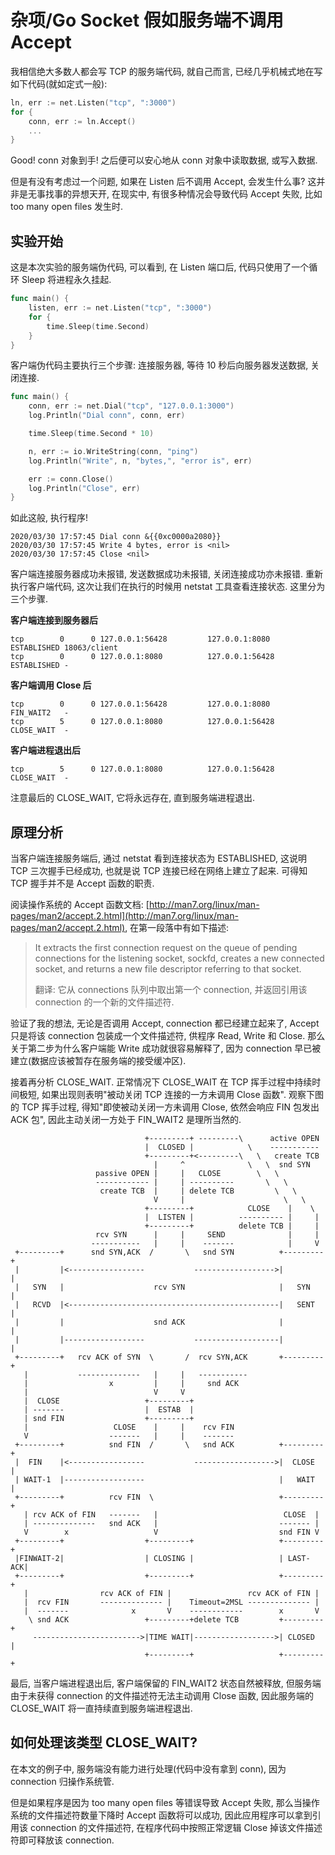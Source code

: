 # 杂项/Go Socket 假如服务端不调用 Accept

我相信绝大多数人都会写 TCP 的服务端代码, 就自己而言, 已经几乎机械式地在写如下代码(就如定式一般):

```go
ln, err := net.Listen("tcp", ":3000")
for {
    conn, err := ln.Accept()
    ...
}
```

Good! conn 对象到手! 之后便可以安心地从 conn 对象中读取数据, 或写入数据.

但是有没有考虑过一个问题, 如果在 Listen 后不调用 Accept, 会发生什么事? 这并非是无事找事的异想天开, 在现实中, 有很多种情况会导致代码 Accept 失败, 比如 too many open files 发生时.

## 实验开始

这是本次实验的服务端伪代码, 可以看到, 在 Listen 端口后, 代码只使用了一个循环 Sleep 将进程永久挂起.

```go
func main() {
	listen, err := net.Listen("tcp", ":3000")
	for {
		time.Sleep(time.Second)
	}
}
```

客户端伪代码主要执行三个步骤: 连接服务器, 等待 10 秒后向服务器发送数据, 关闭连接.

```go
func main() {
	conn, err := net.Dial("tcp", "127.0.0.1:3000")
    log.Println("Dial conn", conn, err)

    time.Sleep(time.Second * 10)

	n, err := io.WriteString(conn, "ping")
	log.Println("Write", n, "bytes,", "error is", err)

    err := conn.Close()
    log.Println("Close", err)
}
```

如此这般, 执行程序!

```text
2020/03/30 17:57:45 Dial conn &{{0xc0000a2080}}
2020/03/30 17:57:45 Write 4 bytes, error is <nil>
2020/03/30 17:57:45 Close <nil>
```

客户端连接服务器成功未报错, 发送数据成功未报错, 关闭连接成功亦未报错. 重新执行客户端代码, 这次让我们在执行的时候用 netstat 工具查看连接状态. 这里分为三个步骤.

**客户端连接到服务器后**

```text
tcp        0      0 127.0.0.1:56428         127.0.0.1:8080          ESTABLISHED 18063/client
tcp        0      0 127.0.0.1:8080          127.0.0.1:56428         ESTABLISHED -
```

**客户端调用 Close 后**

```text
tcp        0      0 127.0.0.1:56428         127.0.0.1:8080          FIN_WAIT2   -
tcp        5      0 127.0.0.1:8080          127.0.0.1:56428         CLOSE_WAIT  -
```

**客户端进程退出后**

```text
tcp        5      0 127.0.0.1:8080          127.0.0.1:56428         CLOSE_WAIT  -
```

注意最后的 CLOSE_WAIT, 它将永远存在, 直到服务端进程退出.

## 原理分析

当客户端连接服务端后, 通过 netstat 看到连接状态为 ESTABLISHED, 这说明 TCP 三次握手已经成功, 也就是说 TCP 连接已经在网络上建立了起来. 可得知 TCP 握手并不是 Accept 函数的职责.

阅读操作系统的 Accept 函数文档: [http://man7.org/linux/man-pages/man2/accept.2.html](http://man7.org/linux/man-pages/man2/accept.2.html), 在第一段落中有如下描述:

> It extracts the first connection request on the queue of pending connections for the listening socket, sockfd, creates a new connected socket, and returns a new file descriptor referring to that socket.
>
> 翻译: 它从 connections 队列中取出第一个 connection, 并返回引用该 connection 的一个新的文件描述符.

验证了我的想法, 无论是否调用 Accept, connection 都已经建立起来了, Accept 只是将该 connection 包装成一个文件描述符, 供程序 Read, Write 和 Close. 那么关于第二步为什么客户端能 Write 成功就很容易解释了, 因为 connection 早已被建立(数据应该被暂存在服务端的接受缓冲区).

接着再分析 CLOSE_WAIT. 正常情况下 CLOSE_WAIT 在 TCP 挥手过程中持续时间极短, 如果出现则表明"被动关闭 TCP 连接的一方未调用 Close 函数". 观察下图的 TCP 挥手过程, 得知"即使被动关闭一方未调用 Close, 依然会响应 FIN 包发出 ACK 包", 因此主动关闭一方处于 FIN_WAIT2 是理所当然的.

```text
                              +---------+ ---------\      active OPEN
                              |  CLOSED |            \    -----------
                              +---------+<---------\   \   create TCB
                                |     ^              \   \  snd SYN
                   passive OPEN |     |   CLOSE        \   \
                   ------------ |     | ----------       \   \
                    create TCB  |     | delete TCB         \   \
                                V     |                      \   \
                              +---------+            CLOSE    |    \
                              |  LISTEN |          ---------- |     |
                              +---------+          delete TCB |     |
                   rcv SYN      |     |     SEND              |     |
                  -----------   |     |    -------            |     V
 +---------+      snd SYN,ACK  /       \   snd SYN          +---------+
 |         |<-----------------           ------------------>|         |
 |   SYN   |                    rcv SYN                     |   SYN   |
 |   RCVD  |<-----------------------------------------------|   SENT  |
 |         |                    snd ACK                     |         |
 |         |------------------           -------------------|         |
 +---------+   rcv ACK of SYN  \       /  rcv SYN,ACK       +---------+
   |           --------------   |     |   -----------
   |                  x         |     |     snd ACK
   |                            V     V
   |  CLOSE                   +---------+
   | -------                  |  ESTAB  |
   | snd FIN                  +---------+
   |                   CLOSE    |     |    rcv FIN
   V                  -------   |     |    -------
 +---------+          snd FIN  /       \   snd ACK          +---------+
 |  FIN    |<-----------------           ------------------>|  CLOSE  |
 | WAIT-1  |------------------                              |   WAIT  |
 +---------+          rcv FIN  \                            +---------+
   | rcv ACK of FIN   -------   |                            CLOSE  |
   | --------------   snd ACK   |                           ------- |
   V        x                   V                           snd FIN V
 +---------+                  +---------+                   +---------+
 |FINWAIT-2|                  | CLOSING |                   | LAST-ACK|
 +---------+                  +---------+                   +---------+
   |                rcv ACK of FIN |                 rcv ACK of FIN |
   |  rcv FIN       -------------- |    Timeout=2MSL -------------- |
   |  -------              x       V    ------------        x       V
    \ snd ACK                 +---------+delete TCB         +---------+
     ------------------------>|TIME WAIT|------------------>| CLOSED  |
                              +---------+                   +---------+
```

最后, 当客户端进程退出后, 客户端保留的 FIN_WAIT2 状态自然被释放, 但服务端由于未获得 connection 的文件描述符无法主动调用 Close 函数, 因此服务端的 CLOSE_WAIT 将一直持续直到服务端进程退出.

## 如何处理该类型 CLOSE_WAIT?

在本文的例子中, 服务端没有能力进行处理(代码中没有拿到 conn), 因为 connection 归操作系统管.

但是如果程序是因为 too many open files 等错误导致 Accept 失败, 那么当操作系统的文件描述符数量下降时 Accept 函数将可以成功, 因此应用程序可以拿到引用该 connection 的文件描述符, 在程序代码中按照正常逻辑 Close 掉该文件描述符即可释放该 connection.
